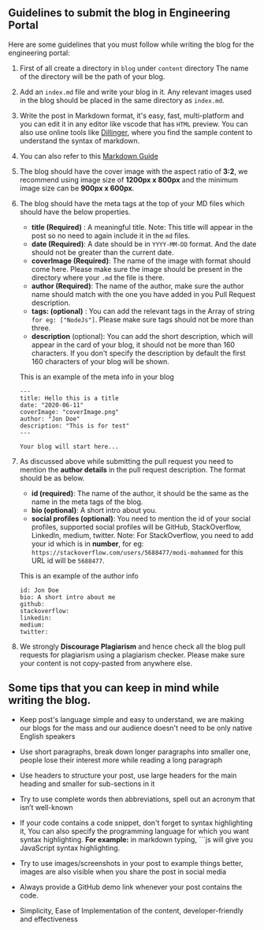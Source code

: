 ## Guidelines to submit the blog in Engineering Portal

Here are some guidelines that you must follow while writing the blog for the engineering portal:

1. First of all create a directory in `blog` under `content` directory The name of the directory will be the path of your blog.
2. Add an `index.md` file and write your blog in it. Any relevant images used in the blog should be placed in the same directory as `index.md`.
3. Write the post in Markdown format, it's easy, fast, multi-platform and you can edit it in any editor like vscode that has `HTML` preview. You can also use online tools like [Dillinger](https://dillinger.io/), where you find the sample content to understand the syntax of markdown.
4. You can also refer to this [Markdown Guide](https://github.com/adam-p/markdown-here/wiki/Markdown-Cheatsheet)

5. The blog should have the cover image with the aspect ratio of **3:2**, we recommend using image size of **1200px x 800px** and the minimum image size can be **900px x 600px**.

6. The blog should have the meta tags at the top of your MD files which should have the below properties.

   - **title (Required)** : A meaningful title.
     Note: This title will appear in the post so no need to again include it in the `md` files.
   - **date (Required)**: A date should be in `YYYY-MM-DD` format. And the date should not be greater than the current date.
   - **coverImage (Required)**: The name of the image with format should come here. Please make sure the image should be present in the directory where your `.md` the file is there.
   - **author (Required)**: The name of the author, make sure the author name should match with the one you have added in you Pull Request description.
   - **tags: (optional)** : You can add the relevant tags in the Array of string `for eg: ["NodeJs"]`. Please make sure tags should not be more than three.
   - **description** (optional): You can add the short description, which will appear in the card of your blog, it should not be more than 160 characters. If you don't specify the description by default the first 160 characters of your blog will be shown.

   This is an example of the meta info in your blog

   ```
   ---
   title: Hello this is a title
   date: "2020-06-11"
   coverImage: "coverImage.png"
   author: "Jon Doe"
   description: "This is for test"
   ---

   Your blog will start here...

   ```

7. As discussed above while submitting the pull request you need to mention the **author details** in the pull request description. The format should be as below.

   - **id (required)**: The name of the author, it should be the same as the name in the meta tags of the blog.
   - **bio (optional)**: A short intro about you.
   - **social profiles (optional)**: You need to mention the id of your social profiles, supported social profiles will be GitHub, StackOverflow, LinkedIn, medium, twitter.
     Note: For StackOverflow, you need to add your id which is in **number**, for eg: `https://stackoverflow.com/users/5688477/modi-mohammed` for this URL id will be `5688477`.

   This is an example of the author info

   ```
   id: Jon Doe
   bio: A short intro about me
   github:
   stackoverflow:
   linkedin:
   medium:
   twitter:
   ```

8. We strongly **Discourage Plagiarism** and hence check all the blog pull requests for plagiarism using a plagiarism checker. Please make sure your content is not copy-pasted from anywhere else.

## Some tips that you can keep in mind while writing the blog.

- Keep post's language simple and easy to understand, we are making our blogs for the mass and our audience doesn't need to be only native English speakers

- Use short paragraphs, break down longer paragraphs into smaller one, people lose their interest more while reading a long paragraph

- Use headers to structure your post, use large headers for the main heading and smaller for sub-sections in it

- Try to use complete words then abbreviations, spell out an acronym that isn’t well-known

- If your code contains a code snippet, don't forget to syntax highlighting it, You can also specify the programming language for which you want syntax highlighting.
  **For example:** in markdown typing, ```js will give you JavaScript syntax highlighting.

- Try to use images/screenshots in your post to example things better, images are also visible when you share the post in social media

- Always provide a GitHub demo link whenever your post contains the code.

- Simplicity, Ease of Implementation of the content, developer-friendly and effectiveness
